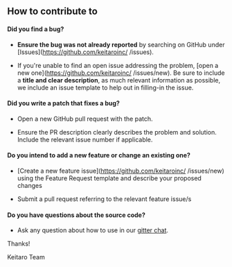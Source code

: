 ## How to contribute to  

#### **Did you find a bug?**

* **Ensure the bug was not already reported** by searching on GitHub under [Issues](https://github.com/keitaroinc/ /issues).

* If you're unable to find an open issue addressing the problem, [open a new one](https://github.com/keitaroinc/ /issues/new). Be sure to include a **title and clear description**, as much relevant information as possible, we include an issue template to help out in filling-in the issue.

#### **Did you write a patch that fixes a bug?**

* Open a new GitHub pull request with the patch.

* Ensure the PR description clearly describes the problem and solution. Include the relevant issue number if applicable.

#### **Do you intend to add a new feature or change an existing one?**

* [Create a new feature issue](https://github.com/keitaroinc/ /issues/new) using the Feature Request template and describe your proposed changes

* Submit a pull request referring to the relevant feature issue/s

#### **Do you have questions about the source code?**

* Ask any question about how to use   in our [gitter chat](https://gitter.im/keitaroinc/ckan).

Thanks!

Keitaro Team
